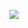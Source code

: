 
<br>
<img src="https://github-readme-stats.vercel.app/api/top-langs/?username=erend0&theme=onedark&layout=compact"> 
<br>
